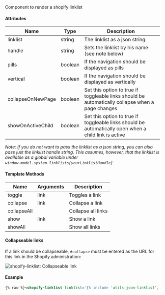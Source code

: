 Component to render a shopify linklist

#### Attributes

| Name              | Type    | Description                                                                                          |
| ----------------- | ------- | ---------------------------------------------------------------------------------------------------- |
| linklist          | string  | The linklist as a json string                                                                        |
| handle            | string  | Sets the linklist by his name (see note below)                                                       |
| pills             | boolean | If the navigation should be displayed as pills                                                       |
| vertical          | boolean | If the navigation should be displayed as vertically                                                  |
| collapseOnNewPage | boolean | Set this option to true if toggleable links should be automatically collapse when a page changes     |
| showOnActiveChild | boolean | Set this option to true if toggleable links should be automatically open when a child link is active |
  
*Note: If you do not want to pass the linklist as a json string, you can also pass just the linklist handle string. This assumes, however, that the linklist is available as a global variable under `window.model.system.linklists[yourLinklistHandle]`.*

#### Template Methods

| Name             | Arguments  | Description          |
| ---------------- | ---------- | -------------------- |
| toggle           | link       | Toggles a link       |
| collapse         | link       | Collapse a link      |
| collapseAll      |            | Collapse all links   |
| show             | link       | Show a link          |
| showAll          |            | Show all links       |

#### Collapseable links

If a link should be collapseable, `#collapse` must be entered as the URL for this link in the Shopify administration:

<img class="img-fluid img-thumbnail" src="{{ settings.shopify-linklist-collapse | img_url: 'master' }}" alt="shopify-linklist: Collapseable link" />

#### Example

```html
{% raw %}<shopify-linklist linklist='{% include 'utils-json-linklist', linklist: linklists.main-menu %}'></shopify-linklist>{% endraw %}
```
